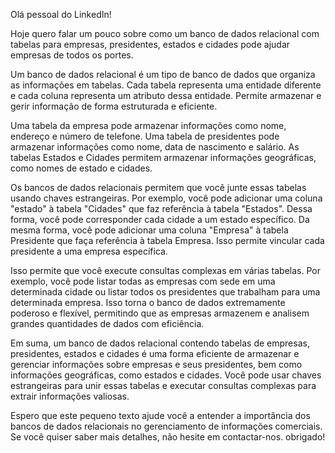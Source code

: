 Olá pessoal do LinkedIn!

Hoje quero falar um pouco sobre como um banco de dados relacional com tabelas para empresas, presidentes, estados e cidades pode ajudar empresas de todos os portes.

Um banco de dados relacional é um tipo de banco de dados que organiza as informações em tabelas. Cada tabela representa uma entidade diferente e cada coluna representa um atributo dessa entidade. Permite armazenar e gerir informação de forma estruturada e eficiente.

Uma tabela da empresa pode armazenar informações como nome, endereço e número de telefone. Uma tabela de presidentes pode armazenar informações como nome, data de nascimento e salário. As tabelas Estados e Cidades permitem armazenar informações geográficas, como nomes de estado e cidades.

Os bancos de dados relacionais permitem que você junte essas tabelas usando chaves estrangeiras. Por exemplo, você pode adicionar uma coluna "estado" à tabela "Cidades" que faz referência à tabela "Estados". Dessa forma, você pode corresponder cada cidade a um estado específico. Da mesma forma, você pode adicionar uma coluna "Empresa" à tabela Presidente que faça referência à tabela Empresa. Isso permite vincular cada presidente a uma empresa específica.

Isso permite que você execute consultas complexas em várias tabelas. Por exemplo, você pode listar todas as empresas com sede em uma determinada cidade ou listar todos os presidentes que trabalham para uma determinada empresa. Isso torna o banco de dados extremamente poderoso e flexível, permitindo que as empresas armazenem e analisem grandes quantidades de dados com eficiência.

Em suma, um banco de dados relacional contendo tabelas de empresas, presidentes, estados e cidades é uma forma eficiente de armazenar e gerenciar informações sobre empresas e seus presidentes, bem como informações geográficas, como estados e cidades. Você pode usar chaves estrangeiras para unir essas tabelas e executar consultas complexas para extrair informações valiosas.

Espero que este pequeno texto ajude você a entender a importância dos bancos de dados relacionais no gerenciamento de informações comerciais. Se você quiser saber mais detalhes, não hesite em contactar-nos. obrigado!
